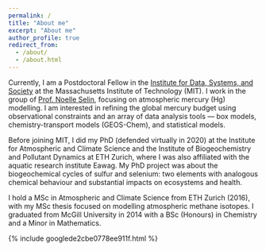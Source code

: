 ```yaml
---
permalink: /
title: "About me"
excerpt: "About me"
author_profile: true
redirect_from: 
  - /about/
  - /about.html
---
```


Currently, I am a Postdoctoral Fellow in the [Institute for Data, Systems, and Society](https://idss.mit.edu) at the Massachusetts Institute of Technology (MIT). I work in the group of [Prof. Noelle Selin](http://www.selingroup.org), focusing on atmospheric mercury (Hg) modelling. I am interested in refining the global mercury budget using observational constraints and an array of data analysis tools — box models, chemistry-transport models (GEOS-Chem), and statistical models. 

Before joining MIT, I did my PhD (defended virtually in 2020) at the Institute for Atmospheric and Climate Science and the Institute of Biogeochemistry and Pollutant Dynamics at ETH Zurich, where I was also affiliated with the aquatic research institute Eawag. My PhD project was about the biogeochemical cycles of sulfur and selenium: two elements with analogous chemical behaviour and substantial impacts on ecosystems and health.

I hold a MSc in Atmospheric and Climate Science from ETH Zurich (2016), with my MSc thesis focused on modelling atmospheric methane isotopes. I graduated from McGill University in 2014 with a BSc (Honours) in Chemistry and a Minor in Mathematics.


{% include googlede2cbe0778ee911f.html %}
